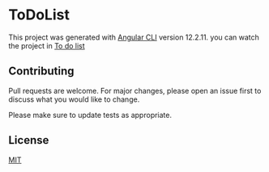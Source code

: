 # ToDoList

This project was generated with [Angular CLI](https://github.com/angular/angular-cli) version 12.2.11.
you can watch the project in [To do list](https://zen-kirch-a5fb04.netlify.app/)

## Contributing
Pull requests are welcome. For major changes, please open an issue first to discuss what you would like to change.

Please make sure to update tests as appropriate.

## License
[MIT](https://choosealicense.com/licenses/mit/)